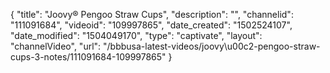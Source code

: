 {
    "title": "Joovy&reg; Pengoo Straw Cups",
    "description": "",
    "channelid": "111091684",
    "videoid": "109997865",
    "date_created": "1502524107",
    "date_modified": "1504049170",
    "type": "captivate",
    "layout": "channelVideo",
    "url": "\/bbbusa-latest-videos\/joovy\u00c2-pengoo-straw-cups-3-notes\/111091684-109997865"
}